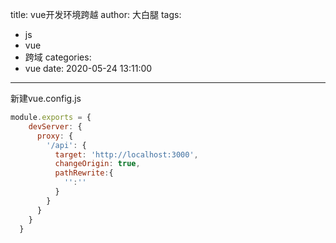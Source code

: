 title: vue开发环境跨越
author: 大白腿
tags:
  - js
  - vue
  - 跨域
categories:
  - vue
date: 2020-05-24 13:11:00
---
新建vue.config.js
```js
module.exports = {
    devServer: {
      proxy: {
        '/api': {
          target: 'http://localhost:3000',
          changeOrigin: true,
          pathRewrite:{
            '':''
          }
        }
      }
    }
  }
```